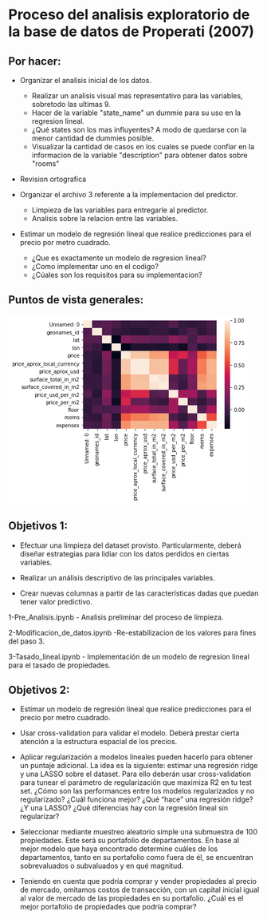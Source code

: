 # Proceso del analisis exploratorio de la base de datos de Properati (2007)

## **Por hacer:**

- Organizar el analisis inicial de los datos.
  - Realizar un analisis visual mas representativo para las variables, sobretodo las ultimas 9.
  - Hacer de la variable "state_name" un dummie para su uso en la regresion lineal.
   - ¿Qué states son los mas influyentes? A modo de quedarse con la menor cantidad de dummies posible.
  - Visualizar la cantidad de casos en los cuales se puede confiar en la informacion de la variable "description" para obtener datos sobre "rooms"
- Revision ortografica

- Organizar el archivo 3 referente a la implementacion del predictor.
  - Limpieza de las variables para entregarle al predictor.
  - Analisis sobre la relacion entre las variables.
  
- Estimar un modelo de regresión lineal que realice predicciones para el precio por metro cuadrado.
  - ¿Que es exactamente un modelo de regresion lineal?
  - ¿Como implementar uno en el codigo?
  - ¿Cúales son los requisitos para su implementacion?

## **Puntos de vista generales:**

![alt text](https://github.com/Villamaru/stunning-octo-waffle/blob/master/imagenes/heatmap.png "Heatmap")


## **Objetivos 1:**
 
- Efectuar una limpieza del dataset provisto. Particularmente, deberá diseñar estrategias para lidiar con los datos perdidos en ciertas variables. 

- Realizar un análisis descriptivo de las principales variables. 

- Crear nuevas columnas a partir de las características dadas que puedan tener valor predictivo. 
 
1-Pre_Analisis.ipynb - Analisis preliminar del proceso de limpieza.

2-Modificacion_de_datos.ipynb -Re-estabilizacion de los valores para fines del paso 3.

3-Tasado_lineal.ipynb - Implementación de un modelo de regresion lineal para el tasado de propiedades.


  

## **Objetivos 2:**

- Estimar un modelo de regresión lineal que realice predicciones para el precio por metro cuadrado.

- Usar cross-validation para validar el modelo. Deberá prestar cierta atención a la estructura espacial de los precios.

- Aplicar regularización a modelos lineales pueden hacerlo para obtener un puntaje adicional. La idea es la siguiente: estimar una regresión ridge y una LASSO sobre el dataset. Para ello deberán usar cross-validation para tunear el parámetro de regularización que maximiza R2 en tu test set. ¿Cómo son las performances entre los modelos regularizados y no regularizado? ¿Cuál funciona mejor? ¿Qué “hace” una regresión ridge? ¿Y una LASSO? ¿Qué diferencias hay con la regresión lineal sin regularizar?

- Seleccionar mediante muestreo aleatorio simple una submuestra de 100 propiedades. Este será su portafolio de departamentos. En base al mejor modelo que haya encontrado determine cuáles de los departamentos, tanto en su portafolio como fuera de él, se encuentran sobrevaluados o subvaluados y en qué magnitud.

- Teniendo en cuenta que podría comprar y vender propiedades al precio de mercado, omitamos costos de transacción, con un capital inicial igual al valor de mercado de las propiedades en su portafolio. ¿Cuál es el mejor portafolio de propiedades que podría comprar?

